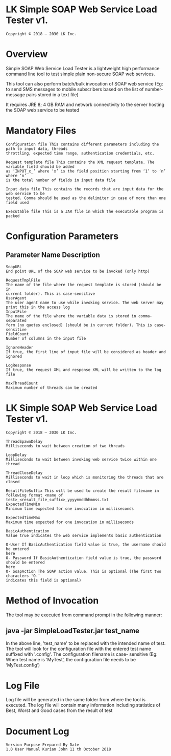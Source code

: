 # LK Simple SOAP Web Service Load Tester v1.

```
Copyright © 2018 – 2030 LK Inc.
```
# Overview

Simple SOAP Web Service Load Tester is a lightweight high performance command line tool to test
simple plain non-secure SOAP web services.

This tool can also perform batch/bulk invocation of SOAP web service (Eg: to send SMS messages to
mobile subscribers based on the list of number-message pairs stored in a text file)

It requires JRE 8; 4 GB RAM and network connectivity to the server hosting the SOAP web service to be
tested

# Mandatory Files

```
Configuration file This contains different parameters including the path to input data, threads
throttling, expected time range, authentication credentials, etc.
```
```
Request template file This contains the XML request template. The variable field should be added
as ‘INPUT_x_’ where ‘x’ is the field position starting from ‘1’ to ‘n’ where ‘n’
is the total number of fields in input data file
```
```
Input data file This contains the records that are input data for the web service to be
tested. Comma should be used as the delimiter in case of more than one
field used
```
```
Executable file This is a JAR file in which the executable program is packed
```
# Configuration Parameters

## Parameter Name Description

```
SoapURL
End point URL of the SOAP web service to be invoked (only http)
```
```
RequestTmplFile
The name of the file where the request template is stored (should be in
current folder). This is case-sensitive
UserAgent
The user agent name to use while invoking service. The web server may
print this in the access log
InputFile
The name of the file where the variable data is stored in comma-separated
form (no quotes enclosed) (should be in current folder). This is case-
sensitive
FieldCount
Number of columns in the input file
```
```
IgnoreHeader
If true, the first line of input file will be considered as header and ignored
```
```
LogResponse
If true, the request XML and response XML will be written to the log file
```
```
MaxThreadCount
Maximum number of threads can be created
```

# LK Simple SOAP Web Service Load Tester v1.

```
Copyright © 2018 – 2030 LK Inc.
```
```
ThreadSpawnDelay
Milliseconds to wait between creation of two threads
```
```
LoopDelay
Milliseconds to wait between invoking web service twice within one thread
```
```
ThreadCloseDelay
Milliseconds to wait in loop which is monitoring the threads that are closed
```
```
ResultFileSuffix This will be used to create the result filename in following format <name of
test>_<result_file_suffix>_yyyymmddhhmmss.txt
ExpectedTimeMin
Minimum time expected for one invocation in milliseconds
```
```
ExpectedTimeMax
Maximum time expected for one invocation in milliseconds
```
```
BasicAuthentication
Value true indicates the web service implements basic authentication
```
```
O-User If BasicAuthentication field value is true, the username should be entered
here
O- Password If BasicAuthentication field value is true, the password should be entered
here
O- SoapAction The SOAP action value. This is optional (The first two characters 'O-‘
indicates this field is optional)
```
# Method of Invocation

The tool may be executed from command prompt in the following manner:

## java -jar SimpleLoadTester.jar test_name

In the above line, 'test_name' to be replaced with the intended name of test. The tool will look for the
configuration file with the entered test name suffixed with '.config'. The configuration filename is case-
sensitive (Eg: When test name is ‘MyTest’, the configuration file needs to be ‘MyTest.config’)

# Log File

Log file will be generated in the same folder from where the tool is executed. The log file will contain
many information including statistics of Best, Worst and Good cases from the result of test

# Document Log

```
Version Purpose Prepared By Date
1.0 User Manual Kurian John 11 th October 2018
```

